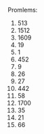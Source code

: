 Promlems:
1. 513
2. 1512
3. 1609
4. 19
5. 1
6. 452
7. 9
8. 26
9. 27
10. 442
11. 58
12. 1700
13. 35
14. 21
15. 66
